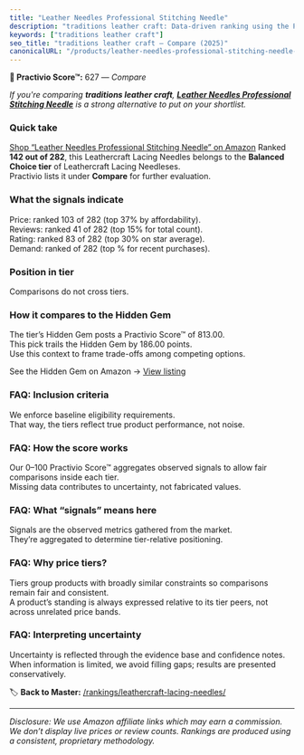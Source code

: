 ```yaml
---
title: "Leather Needles Professional Stitching Needle"
description: "traditions leather craft: Data-driven ranking using the Practivio Score™. Positioned by quality, value, demand, findability, momentum."
keywords: ["traditions leather craft"]
seo_title: "traditions leather craft — Compare (2025)"
canonicalURL: "/products/leather-needles-professional-stitching-needle-B0879GPBVB/"
---
```


**🛒 Practivio Score™:** 627 — _Compare_


*If you're comparing **traditions leather craft**, **[Leather Needles Professional Stitching Needle](https://www.amazon.com/dp/B0879GPBVB?tag=practivio-20)** is a strong alternative to put on your shortlist.*
### Quick take
[Shop “Leather Needles Professional Stitching Needle” on Amazon](https://www.amazon.com/dp/B0879GPBVB?tag=practivio-20)
Ranked **142 out of 282**, this Leathercraft Lacing Needles belongs to the **Balanced Choice tier** of Leathercraft Lacing Needleses.  
Practivio lists it under **Compare** for further evaluation.

### What the signals indicate
Price: ranked 103 of 282 (top 37% by affordability).  
Reviews: ranked 41 of 282 (top 15% for total count).  
Rating: ranked 83 of 282 (top 30% on star average).  
Demand: ranked  of 282 (top % for recent purchases).

### Position in tier
Comparisons do not cross tiers.

### How it compares to the Hidden Gem
The tier’s Hidden Gem posts a Practivio Score™ of 813.00.  
This pick trails the Hidden Gem by 186.00 points.  
Use this context to frame trade-offs among competing options.  

See the Hidden Gem on Amazon → [View listing](https://www.amazon.com/dp/B0894S496F?tag=practivio-20)

### FAQ: Inclusion criteria
We enforce baseline eligibility requirements.  
That way, the tiers reflect true product performance, not noise.

### FAQ: How the score works
Our 0–100 Practivio Score™ aggregates observed signals to allow fair comparisons inside each tier.  
Missing data contributes to uncertainty, not fabricated values.

### FAQ: What “signals” means here
Signals are the observed metrics gathered from the market.  
They’re aggregated to determine tier-relative positioning.

### FAQ: Why price tiers?
Tiers group products with broadly similar constraints so comparisons remain fair and consistent.  
A product’s standing is always expressed relative to its tier peers, not across unrelated price bands.

### FAQ: Interpreting uncertainty
Uncertainty is reflected through the evidence base and confidence notes.  
When information is limited, we avoid filling gaps; results are presented conservatively.

<!-- Missing template for Compare/CompareWithinPriceClass -->


🏷️ **Back to Master:** [/rankings/leathercraft-lacing-needles/](/rankings/leathercraft-lacing-needles/)

---
_Disclosure: We use Amazon affiliate links which may earn a commission. We don’t display live prices or review counts. Rankings are produced using a consistent, proprietary methodology._
